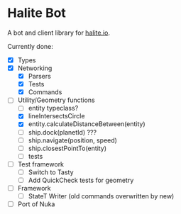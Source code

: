 # Halite Bot

A bot and client library for [halite.io](https://www.halite.io).

Currently done:

- [x] Types
- [x] Networking
  - [x] Parsers
  - [x] Tests
  - [x] Commands
- [ ] Utility/Geometry functions
  - [ ] entity typeclass?
  - [x] lineIntersectsCircle
  - [x] entity.calculateDistanceBetween(entity)
  - [ ] ship.dock(planetId) ???
  - [ ] ship.navigate(position, speed)
  - [ ] ship.closestPointTo(entity)
  - [ ] tests
- [ ] Test framework
  - [ ] Switch to Tasty
  - [ ] Add QuickCheck tests for geometry
- [ ] Framework
  - [ ] StateT Writer (old commands overwritten by new)
- [ ] Port of Nuka
